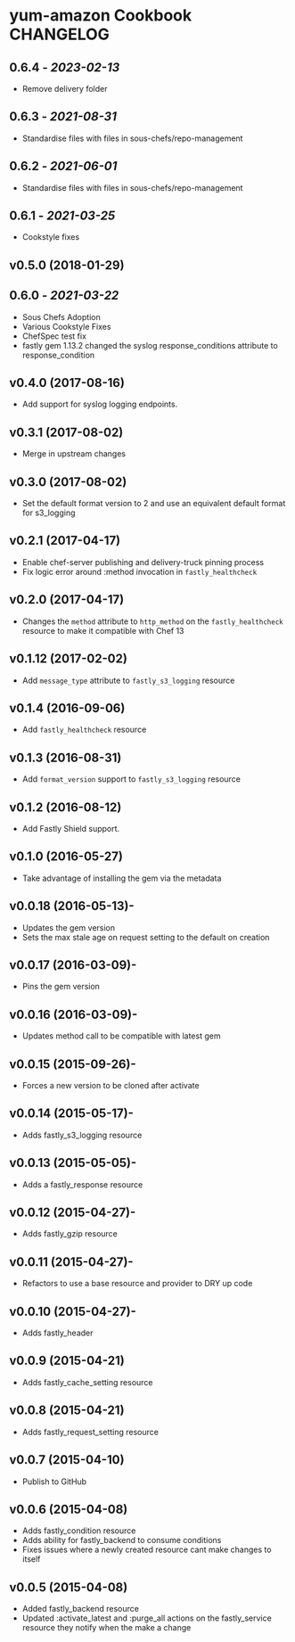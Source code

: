 # yum-amazon Cookbook CHANGELOG

## 0.6.4 - *2023-02-13*

- Remove delivery folder

## 0.6.3 - *2021-08-31*

- Standardise files with files in sous-chefs/repo-management

## 0.6.2 - *2021-06-01*

- Standardise files with files in sous-chefs/repo-management

## 0.6.1 - *2021-03-25*

- Cookstyle fixes

## v0.5.0 (2018-01-29)

## 0.6.0 - *2021-03-22*

- Sous Chefs Adoption
- Various Cookstyle Fixes
- ChefSpec test fix
- fastly gem 1.13.2 changed the syslog response_conditions attribute to response_condition

## v0.4.0 (2017-08-16)

- Add support for syslog logging endpoints.

## v0.3.1 (2017-08-02)

- Merge in upstream changes

## v0.3.0 (2017-08-02)

- Set the default format version to 2 and use an equivalent default format for s3_logging

## v0.2.1 (2017-04-17)

- Enable chef-server publishing and delivery-truck pinning process
- Fix logic error around :method invocation in `fastly_healthcheck`

## v0.2.0 (2017-04-17)

- Changes the `method` attribute to `http_method` on the `fastly_healthcheck` resource to make it compatible with Chef 13

## v0.1.12 (2017-02-02)

- Add `message_type` attribute to `fastly_s3_logging` resource

## v0.1.4 (2016-09-06)

- Add `fastly_healthcheck` resource

## v0.1.3 (2016-08-31)

- Add `format_version` support to `fastly_s3_logging` resource

## v0.1.2 (2016-08-12)

- Add Fastly Shield support.

## v0.1.0 (2016-05-27)

- Take advantage of installing the gem via the metadata

## v0.0.18 (2016-05-13)-

- Updates the gem version
- Sets the max stale age on request setting to the default on creation

## v0.0.17 (2016-03-09)-

- Pins the gem version

## v0.0.16 (2016-03-09)-

- Updates method call to be compatible with latest gem

## v0.0.15 (2015-09-26)-

- Forces a new version to be cloned after activate

## v0.0.14 (2015-05-17)-

- Adds fastly_s3_logging resource

## v0.0.13 (2015-05-05)-

- Adds a fastly_response resource

## v0.0.12 (2015-04-27)-

- Adds fastly_gzip resource

## v0.0.11 (2015-04-27)-

- Refactors to use a base resource and provider to DRY up code

## v0.0.10 (2015-04-27)-

- Adds fastly_header

## v0.0.9 (2015-04-21)

- Adds fastly_cache_setting resource

## v0.0.8 (2015-04-21)

- Adds fastly_request_setting resource

## v0.0.7 (2015-04-10)

- Publish to GitHub

## v0.0.6 (2015-04-08)

- Adds fastly_condition resource
- Adds ability for fastly_backend to consume conditions
- Fixes issues where a newly created resource cant make changes to itself

## v0.0.5 (2015-04-08)

- Added fastly_backend resource
- Updated :activate_latest and :purge_all actions on the fastly_service resource they notify when the make a change

